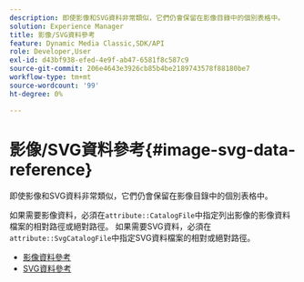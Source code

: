 ```yaml
---
description: 即使影像和SVG資料非常類似，它們仍會保留在影像目錄中的個別表格中。
solution: Experience Manager
title: 影像/SVG資料參考
feature: Dynamic Media Classic,SDK/API
role: Developer,User
exl-id: d43bf938-efed-4e9f-ab47-6581f8c587c9
source-git-commit: 206e4643e3926cb85b4be2189743578f88180be7
workflow-type: tm+mt
source-wordcount: '99'
ht-degree: 0%

---
```


# 影像/SVG資料參考{#image-svg-data-reference}

即使影像和SVG資料非常類似，它們仍會保留在影像目錄中的個別表格中。

如果需要影像資料，必須在`attribute::CatalogFile`中指定列出影像的影像資料檔案的相對路徑或絕對路徑。 如果需要SVG資料，必須在`attribute::SvgCatalogFile`中指定SVG資料檔案的相對或絕對路徑。

* [影像資料參考](c-image-data-reference/c-image-data-reference.md)
* [SVG資料參考](c-svg-data-reference/c-svg-data-reference.md)
